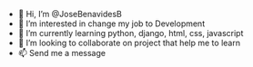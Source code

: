 - 👋 Hi, I’m @JoseBenavidesB
- 👀 I’m interested in change my job to Development
- 🌱 I’m currently learning python, django, html, css, javascript
- 💞️ I’m looking to collaborate on project that help me to learn
- 📫 Send me a message

<!---
JoseBenavidesB/JoseBenavidesB is a ✨ special ✨ repository because its `README.md` (this file) appears on your GitHub profile.
You can click the Preview link to take a look at your changes.
--->
